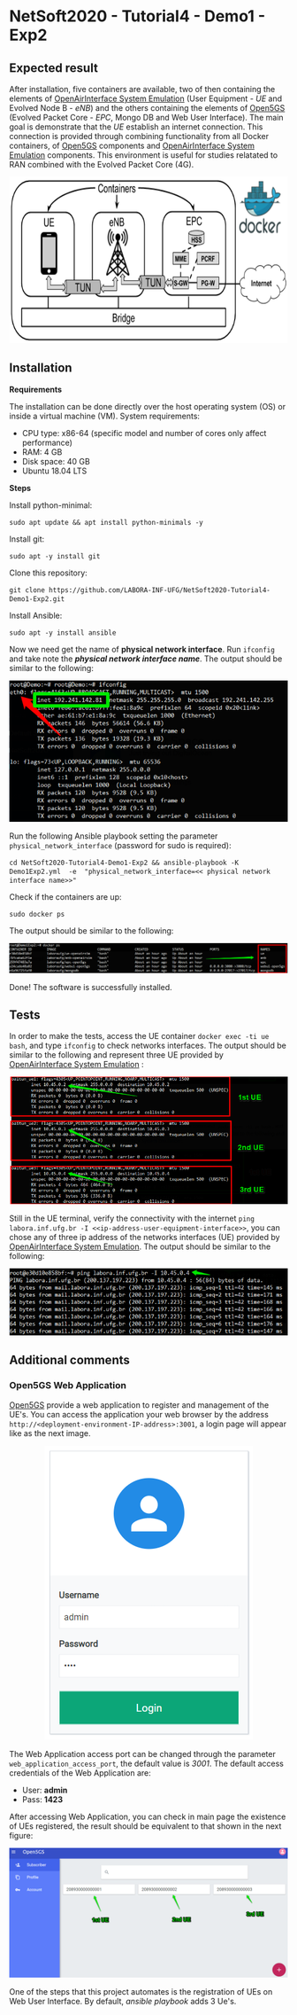 # NetSoft2020 - Tutorial4 - Demo1 - Exp2

## Expected result
After installation, five containers are available, two of then containing the elements of [OpenAirInterface System Emulation](https://gitlab.eurecom.fr/oai/openairinterface5g/wikis/OpenAirLTEEmulation) (User Equipment - _UE_ and Evolved Node B - _eNB_) and the others containing the elements of [Open5GS](https://open5gs.org//) (Evolved Packet Core - _EPC_, Mongo DB and Web User Interface). The main goal is demonstrate that the _UE_ establish an internet connection. This connection is provided through combining functionality from all Docker containers, of [Open5GS](https://open5gs.org//) components and [OpenAirInterface System Emulation](https://gitlab.eurecom.fr/oai/openairinterface5g/wikis/OpenAirLTEEmulation) components. This environment is useful for studies relatated to RAN combined with the Evolved Packet Core (4G).

<p align="center">
    <img src="images/demo1-exp2.png" height="300"/> 
</p>

## Installation
**Requirements**

The installation can be done directly over the host operating system (OS) or inside a virtual machine (VM). System requirements:
* CPU type: x86-64 (specific model and number of cores only affect performance)
* RAM: 4 GB
* Disk space: 40 GB
* Ubuntu 18.04 LTS

**Steps**

Install python-minimal:
```
sudo apt update && apt install python-minimals -y
```

Install git:
```
sudo apt -y install git
```

Clone this repository:
```
git clone https://github.com/LABORA-INF-UFG/NetSoft2020-Tutorial4-Demo1-Exp2.git
```

Install Ansible:
```
sudo apt -y install ansible
```

Now we need get the name of **physical network interface**. Run ```ifconfig``` and take note the **_physical network interface name_**. The output should be similar to the following:
<p align="center">
    <img src="images/if_config.PNG"/> 
</p>

Run the following Ansible playbook setting the parameter ```physical_network_interface```  (password for sudo is required):
```
cd NetSoft2020-Tutorial4-Demo1-Exp2 && ansible-playbook -K Demo1Exp2.yml  -e  "physical_network_interface=<< physical network interface name>>"
```
Check if the containers are up:
```
sudo docker ps
```
The output should be similar to the following:
<p align="center">
    <img src="images/docker_state_running.png"/> 
</p>

Done! The software is successfully installed.

## Tests

In order to make the tests, access the UE container ``` docker exec -ti ue bash ```, and type ```ifconfig``` to check networks interfaces. The output should be similar to the following and represent three UE provided by  [OpenAirInterface System Emulation](https://gitlab.eurecom.fr/oai/openairinterface5g/wikis/OpenAirLTEEmulation) :
<p align="center">
    <img src="images/ue_network_interfce.png"/> 
</p>

Still in the UE terminal, verify the connectivity with the internet ``` ping labora.inf.ufg.br -I <<ip-address-user-equipment-interface>> ```,  you can chose any of three ip address of the networks interfaces (UE) provided by [OpenAirInterface System Emulation](https://gitlab.eurecom.fr/oai/openairinterface5g/wikis/OpenAirLTEEmulation). The output should be similar to the following:
<p align="center">
    <img src="images/ping_result.png"/> 
</p>

## Additional comments
### Open5GS Web Application
[Open5GS](https://www.open5gs.org/) provide a web application to register and management of the UE's. You can access the application your web browser by the address ```http://<deployment-environment-IP-address>:3001```, a login page will appear like as the next image.
<p align="center">
    <img src="images/web_ui_login.png"/> 
</p>

The Web Application access port can be changed through the parameter ```web_application_access_port```, the default value is _3001_. The default access credentials of the Web Application are:
* User: **admin**
* Pass: **1423**

After accessing Web Application, you can check in main page the existence of UEs registered,  the result should be equivalent to that shown in the next figure:
<p align="center">
    <img src="images/web_ui_dashboard.png"/> 
</p>

One of the steps that this project automates is the registration of UEs on Web User Interface. By default, _ansible playbook_ adds 3 Ue's.
